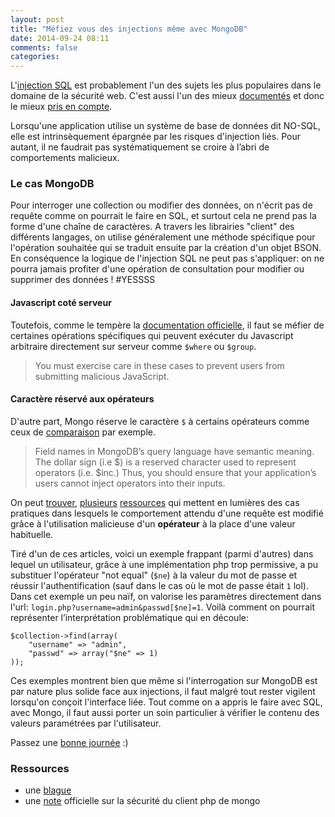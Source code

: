 ```yaml
---
layout: post
title: "Méfiez vous des injections même avec MongoDB"
date: 2014-09-24 08:11
comments: false
categories: 
---
```


L'[injection SQL](http://en.wikipedia.org/wiki/SQL_injection) est probablement l'un des sujets les plus populaires dans le domaine de la sécurité web. C'est aussi l'un des mieux [documentés](http://www.root-me.org/fr/Documentation/Web/Injection-SQL) et donc le mieux [pris en compte](http://stackoverflow.com/questions/60174/how-can-i-prevent-sql-injection-in-php).

Lorsqu'une application utilise un système de base de données dit NO-SQL, elle est intrinsèquement épargnée par les risques d'injection liés. Pour autant, il ne faudrait pas systématiquement se croire à l’abri de comportements malicieux.

### Le cas MongoDB

Pour interroger une collection ou modifier des données, on n'écrit pas de requête comme on pourrait le faire en SQL, et surtout cela ne prend pas la forme d'une chaîne de caractères. A travers les librairies "client" des différents langages, on utilise généralement une méthode spécifique pour l'opération souhaitée qui se traduit ensuite par la création d'un objet BSON. En conséquence la logique de l'injection SQL ne peut pas s'appliquer: on ne pourra jamais profiter d'une opération de consultation pour modifier ou supprimer des données ! #YESSSS

#### Javascript coté serveur

Toutefois, comme le tempère la [documentation officielle](http://docs.mongodb.org/manual/faq/developers/#how-does-mongodb-address-sql-or-query-injection), il faut se méfier de certaines opérations spécifiques qui peuvent exécuter du Javascript arbitraire directement sur serveur comme `$where` ou `$group`. 

> You must exercise care in these cases to prevent users from submitting malicious JavaScript.

#### Caractère réservé aux opérateurs

D'autre part, Mongo réserve le caractère `$` à certains opérateurs comme ceux de [comparaison](http://docs.mongodb.org/manual/reference/operator/query-comparison/) par exemple.

> Field names in MongoDB’s query language have semantic meaning. The dollar sign (i.e $) is a reserved character used to represent operators (i.e. $inc.) Thus, you should ensure that your application’s users cannot inject operators into their inputs.

On peut [trouver](http://cirw.in/blog/hash-injection), [plusieurs](https://www.idontplaydarts.com/2010/07/mongodb-is-vulnerable-to-sql-injection-in-php-at-least/) [ressources](http://blog.websecurify.com/2014/08/hacking-nodejs-and-mongodb.html) qui mettent en lumières des cas pratiques dans lesquels le comportement attendu d'une requête est modifié grâce à l'utilisation malicieuse d'un __opérateur__ à la place d'une valeur habituelle.

Tiré d'un de ces articles, voici un exemple frappant (parmi d'autres) dans lequel un utilisateur, grâce à une implémentation php trop permissive, a pu substituer l'opérateur "not equal" (`$ne`) à la valeur du mot de passe et réussir l'authentification (sauf dans le cas où le mot de passe était `1` lol). Dans cet exemple un peu naïf, on valorise les paramètres directement dans l'url: `login.php?username=admin&passwd[$ne]=1`. Voilà comment on pourrait représenter l’interprétation problématique qui en découle:

	$collection->find(array(
    	"username" => "admin",
    	"passwd" => array("$ne" => 1)
	));


Ces exemples montrent bien que même si l'interrogation sur MongoDB est par nature plus solide face aux injections, il faut malgré tout rester vigilent lorsqu'on conçoit l'interface liée. Tout comme on a appris le faire avec SQL, avec Mongo, il faut aussi porter un soin particulier à vérifier le contenu des valeurs paramétrées par l'utilisateur.

Passez une [bonne journée](http://www.youtube.com/watch?v=IugOfDBWcGc) :)


### Ressources

- une [blague](http://xkcd.com/327/)
- une [note](http://php.net/manual/en/mongo.security.php) officielle sur la sécurité du client php de mongo